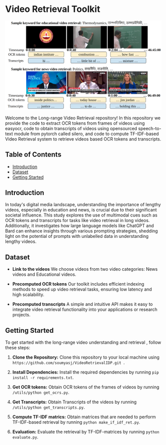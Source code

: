 # Video Retrieval Toolkit

![task image](images/task.png)

Welcome to the Long-range Video Retrieval repository! In this repository we provide the code to extract OCR tokens from frames of videos using easyocr, code to obtain transcripts of videos using opensourced speech-to-text module from pytorch called silero, and code to compute TF-IDF-based Video Retrieval system to retrieve videos based OCR tokens and transcripts.

## Table of Contents

- [Introduction](#introduction)
- [Dataset](#dataset)
- [Getting Started](#getting-started)

## Introduction

In today's digital media landscape, understanding the importance of lengthy videos, especially in education and news, is crucial due to their significant societal influence. This study explores the use of multimodal cues such as OCR tokens and transcripts for tasks like video retrieval in long videos. Additionally, it investigates how large language models like ChatGPT and Bard can enhance insights through various prompting strategies, shedding light on the potential of prompts with unlabelled data in understanding lengthy videos.

## Dataset

- **Link to the videos** We choose videos from two video categories: News videos and Educational videos.

- **Precomputed OCR tokens** Our toolkit includes efficient indexing methods to speed up video retrieval tasks, ensuring low latency and high scalability.

- **Precomputed transcripts** A simple and intuitive API makes it easy to integrate video retrieval functionality into your applications or research projects.


## Getting Started

To get started with the long-range video understanding and retrieval , follow these steps:

1. **Clone the Repository:** Clone this repository to your local machine using `https://github.com/soumyasj/VideoRetrievalIDP.git `.

2. **Install Dependencies:** Install the required dependencies by running `pip install -r requirements.txt`.

3. **Get OCR tokens:** Obtain OCR tokens of the frames of videos by running `/utils/python get_ocrs.py`.

4. **Get Transcripts:** Obtain Transcripts of the videos by running `/utils/python get_transcripts.py`.

5. **Compute TF-IDF matrics:** Obtain matrices that are needed to perform TF-IDF-based retrieval by running `python make_if_idf_ret.py`.

6. **Evaluation:** Evaluate the retrieval by TF-IDF-matrices by running `python evaluate.py`.

